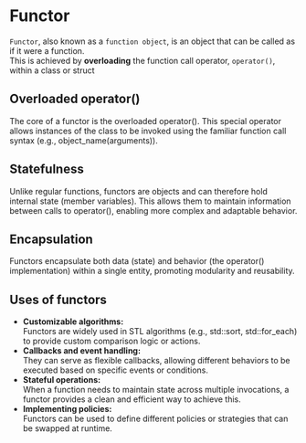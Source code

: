 Functor
=======
  
`Functor`, also known as a `function object`, is an object that can be called as if it were a function.  
This is achieved by **overloading** the function call operator, `operator()`, within a class or struct  
  
Overloaded operator()
---------------------
The core of a functor is the overloaded operator(). This special operator allows instances of the class to be invoked using the familiar function call syntax (e.g., object_name(arguments)).  
  
Statefulness
------------
Unlike regular functions, functors are objects and can therefore hold internal state (member variables). This allows them to maintain information between calls to operator(), enabling more complex and adaptable behavior.  
  
Encapsulation
--------------
Functors encapsulate both data (state) and behavior (the operator() implementation) within a single entity, promoting modularity and reusability.  
  
Uses of functors
----------------
- **Customizable algorithms:**  
    Functors are widely used in STL algorithms (e.g., std::sort, std::for_each) to provide custom comparison logic or actions.
- **Callbacks and event handling:**  
    They can serve as flexible callbacks, allowing different behaviors to be executed based on specific events or conditions.
- **Stateful operations:**  
    When a function needs to maintain state across multiple invocations, a functor provides a clean and efficient way to achieve this.
- **Implementing policies:**  
    Functors can be used to define different policies or strategies that can be swapped at runtime.